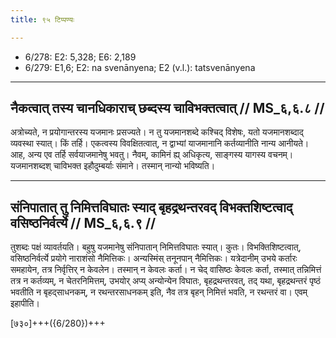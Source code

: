 ```yaml
---
title: ९५ टिप्पण्यः

---
```

- 6/278: E2: 5,328; E6: 2,189
- 6/279: E1,6; E2: na svenānyena; E2 (v.l.): tatsvenānyena

____________________________________________


## नैकत्वात् तस्य चानधिकाराच् छब्दस्य चाविभक्तत्वात् // MS_६,६.८ //

अत्रोच्यते, न प्रयोगान्तरस्य यजमानः प्रसज्यते। न तु यजमानशब्दे कश्चिद् विशेषः, यतो यजमानशब्दाद् व्यवस्था स्यात्। किं तर्हि। एकत्वस्य विवक्षितत्वात्, न द्वाभ्यां याजमानानि कर्तव्यानीति नान्य आनीयते। आह, अन्य एव तर्हि सर्वयाजमानेषु भवतु। नैवम्, कामिनं ह्य् अधिकृत्य, साङ्गस्य यागस्य वचनम्। यजमानशब्दश् चाविभक्त इहौदुम्बर्याः संमाने। तस्मान् नान्यो भविष्यति।


____________________________________________


## संनिपातात् तु निमित्तविघातः स्याद् बृहद्रथन्तरवद् विभक्तशिष्टत्वाद् वसिष्ठनिर्वर्त्ये // MS_६,६.९ //

तुशब्दः पक्षं व्यावर्तयति। बहुषु यजमानेषु संनिपातान् निमित्तविघातः स्यात्। कुतः। विभक्तिशिष्टत्वात्, वसिष्ठनिर्वर्त्ये प्रयोगे नाराशंसो नैमित्तिकः। अन्यस्मिंस् तनूनपान् नैमित्तिकः। यत्रेदानीम् उभये कर्तारः समहायेन, तत्र निर्वृत्तिर् न केवलेन। तस्मान् न केवलः कर्ता। न चेद् वासिष्ठः केवलः कर्ता, तस्मात् तन्निमित्तं तत्र न कर्तव्यम्, न चेतरनिमित्तम्, उभयोर् अप्य् अन्योन्येन विघातः, बृहद्रथन्तरवत्, तद् यथा, बृहद्रथन्तरं पृष्ठं भवतीति न बृहद्साधनकम्, न रथन्तरसाधनकम् इति, नैव तत्र बृहन् निमित्तं भवति, न रथन्तरं वा। एवम् इहापीति।

[७३०]+++({6/280})+++
